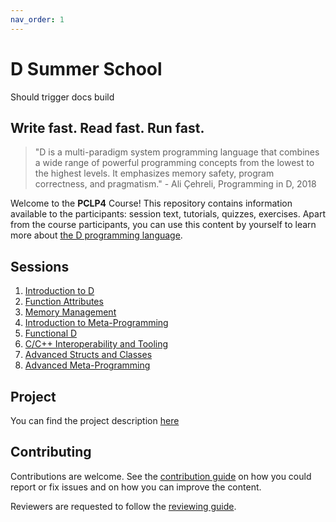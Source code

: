 ```yaml
---
nav_order: 1
---
```

# D Summer School

Should trigger docs build

## Write fast. Read fast. Run fast.

> "D is a multi-paradigm system programming language that combines a wide range of powerful programming concepts from the lowest to the highest levels.
> It emphasizes memory safety, program correctness, and pragmatism." - Ali Çehreli, Programming in D, 2018

Welcome to the **PCLP4** Course!
This repository contains information available to the participants: session text, tutorials, quizzes, exercises.
Apart from the course participants, you can use this content by yourself to learn more about [the D programming language](https://dlang.org/).

## Sessions

1. [Introduction to D](./intro/intro.md)
1. [Function Attributes](./d-attributes/fattr.md)
1. [Memory Management](./mem-management/intro-to-mem.md)
1. [Introduction to Meta-Programming](./meta-intro/intro-to-meta.md)
1. [Functional D](./ranges/ranges.md)
1. [C/C++ Interoperability and Tooling](./c_cpp_interop/intro.md)
1. [Advanced Structs and Classes](./structs-classes/asc.md)
1. [Advanced Meta-Programming](./advanced-meta/advanced-meta.md)

## Project

You can find the project description [here](./assignment/description.md)

## Contributing

Contributions are welcome.
See the [contribution guide](./CONTRIBUTING.md) on how you could report or fix issues and on how you can improve the content.

Reviewers are requested to follow the [reviewing guide](./REVIEWING.md).
